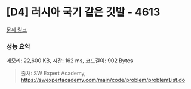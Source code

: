 # [D4] 러시아 국기 같은 깃발 - 4613 

[문제 링크](https://swexpertacademy.com/main/code/problem/problemDetail.do?contestProbId=AWQl9TIK8qoDFAXj) 

### 성능 요약

메모리: 22,600 KB, 시간: 162 ms, 코드길이: 902 Bytes



> 출처: SW Expert Academy, https://swexpertacademy.com/main/code/problem/problemList.do